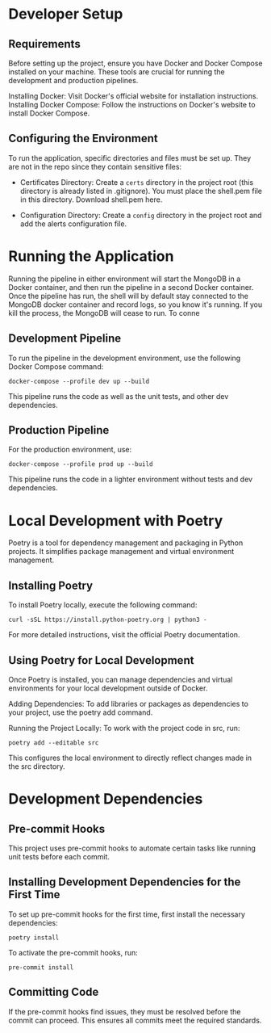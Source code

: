 # Developer Setup
## Requirements
Before setting up the project, ensure you have Docker and Docker Compose installed on your machine. These tools are crucial for running the development and production pipelines.

Installing Docker: Visit Docker's official website for installation instructions.
Installing Docker Compose: Follow the instructions on Docker's website to install Docker Compose.

## Configuring the Environment
To run the application, specific directories and files must be set up. They are not in the repo since they contain sensitive files:

- Certificates Directory: Create a `certs` directory in the project root (this directory is already listed in .gitignore). You must place the shell.pem file in this directory. Download shell.pem here.

- Configuration Directory: Create a `config` directory in the project root and add the alerts configuration file.

# Running the Application

Running the pipeline in either environment will start the MongoDB in a Docker container, and then run the pipeline in a second Docker container. Once the pipeline has run, the shell will by default stay connected to the MongoDB docker container and record logs, so you know it's running. If you kill the process, the MongoDB will cease to run. To conne

## Development Pipeline
To run the pipeline in the development environment, use the following Docker Compose command:

```
docker-compose --profile dev up --build
```

This pipeline runs the code as well as the unit tests, and other dev dependencies.

## Production Pipeline
For the production environment, use:

```
docker-compose --profile prod up --build
```

This pipeline runs the code in a lighter environment without tests and dev dependencies.

# Local Development with Poetry
Poetry is a tool for dependency management and packaging in Python projects. It simplifies package management and virtual environment management.

## Installing Poetry
To install Poetry locally, execute the following command:

```
curl -sSL https://install.python-poetry.org | python3 -
```
For more detailed instructions, visit the official Poetry documentation.

## Using Poetry for Local Development
Once Poetry is installed, you can manage dependencies and virtual environments for your local development outside of Docker.

Adding Dependencies: To add libraries or packages as dependencies to your project, use the poetry add command.

Running the Project Locally:
To work with the project code in src, run:

```
poetry add --editable src
```
This configures the local environment to directly reflect changes made in the src directory.

# Development Dependencies
## Pre-commit Hooks
This project uses pre-commit hooks to automate certain tasks like running unit tests before each commit.

## Installing Development Dependencies for the First Time
To set up pre-commit hooks for the first time, first install the necessary dependencies:

```
poetry install
``` 


To activate the pre-commit hooks, run:

```
pre-commit install
```

## Committing Code
If the pre-commit hooks find issues, they must be resolved before the commit can proceed. This ensures all commits meet the required standards.